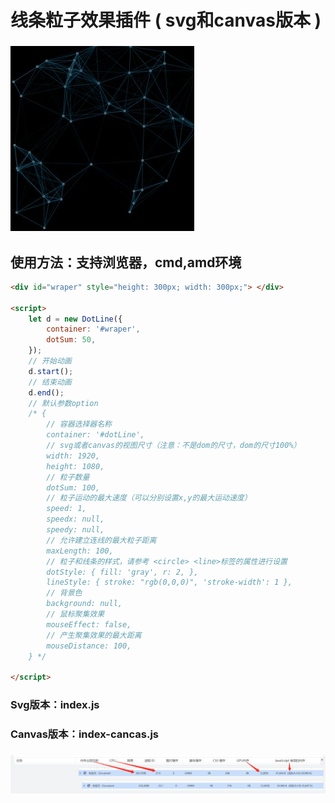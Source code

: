 # 线条粒子效果插件 ( svg和canvas版本 )

### ![效果:./chrome-capture.gif](./chrome-capture.gif)

## 使用方法：支持浏览器，cmd,amd环境

```html
<div id="wraper" style="height: 300px; width: 300px;"> </div>

<script>
    let d = new DotLine({
        container: '#wraper',
        dotSum: 50,
    });
    // 开始动画
    d.start();
    // 结束动画
    d.end();
    // 默认参数option
    /* {
        // 容器选择器名称
        container: '#dotLine',
        // svg或者canvas的视图尺寸（注意：不是dom的尺寸，dom的尺寸100%）
        width: 1920,
        height: 1080,
        // 粒子数量
        dotSum: 100,
        // 粒子运动的最大速度（可以分别设置x,y的最大运动速度）
        speed: 1,
        speedx: null,
        speedy: null,
        // 允许建立连线的最大粒子距离
        maxLength: 100,
        // 粒子和线条的样式，请参考 <circle> <line>标签的属性进行设置
        dotStyle: { fill: 'gray', r: 2, },
        lineStyle: { stroke: "rgb(0,0,0)", 'stroke-width': 1 },
        // 背景色
        background: null,
        // 鼠标聚集效果
        mouseEffect: false,
        // 产生聚集效果的最大距离
        mouseDistance: 100,
    } */
    
</script>

```

### Svg版本：index.js

### Canvas版本：index-cancas.js

### ![svg和cancas模式下demo的性能对比:./svg&canvas性能对比.png](./svg&canvas性能对比.png)

